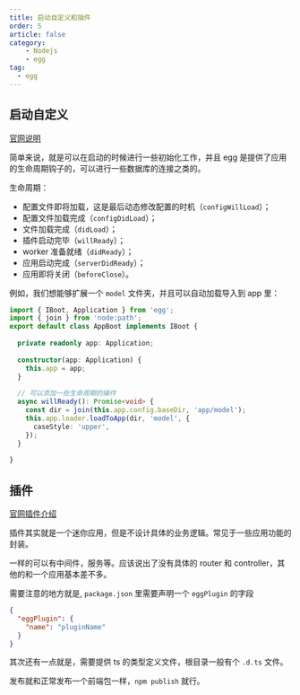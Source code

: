 ```yaml
---
title: 启动自定义和插件
order: 5
article: false
category:
    - Nodejs
    - egg
tag:
  - egg
---
```


## 启动自定义

[官网说明](https://www.eggjs.org/zh-CN/basics/app-start)

简单来说，就是可以在启动的时候进行一些初始化工作，并且 egg 是提供了应用的生命周期钩子的，可以进行一些数据库的连接之类的。

生命周期：

- 配置文件即将加载，这是最后动态修改配置的时机（`configWillLoad`）；
- 配置文件加载完成（`configDidLoad`）；
- 文件加载完成（`didLoad`）；
- 插件启动完毕（`willReady`）；
- worker 准备就绪（`didReady`）；
- 应用启动完成（`serverDidReady`）；
- 应用即将关闭（`beforeClose`）。

例如，我们想能够扩展一个 `model` 文件夹，并且可以自动加载导入到 app 里：

```typescript
import { IBoot, Application } from 'egg';
import { join } from 'node:path';
export default class AppBoot implements IBoot {
    
  private readonly app: Application;
  
  constructor(app: Application) {
    this.app = app;
  }
  
  // 可以添加一些生命周期的操作
  async willReady(): Promise<void> {
    const dir = join(this.app.config.baseDir, 'app/model');
    this.app.loader.loadToApp(dir, 'model', {
      caseStyle: 'upper',
    });
  }
  
}
```


## 插件

[官网插件介绍](https://www.eggjs.org/zh-CN/basics/plugin)

插件其实就是一个迷你应用，但是不设计具体的业务逻辑。常见于一些应用功能的封装。

一样的可以有中间件，服务等。应该说出了没有具体的 router 和 controller，其他的和一个应用基本差不多。

需要注意的地方就是, `package.json` 里需要声明一个 `eggPlugin` 的字段

```json
{
  "eggPlugin": {
    "name": "pluginName"
  }
}
```

其次还有一点就是，需要提供 ts 的类型定义文件，根目录一般有个 `.d.ts` 文件。

发布就和正常发布一个前端包一样，`npm publish` 就行。
